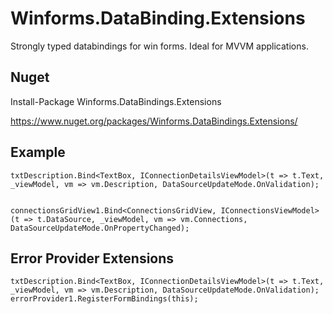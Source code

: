 # Winforms.DataBinding.Extensions

Strongly typed databindings for win forms. Ideal for MVVM applications.

Nuget 
--------------------------------
Install-Package Winforms.DataBindings.Extensions

https://www.nuget.org/packages/Winforms.DataBindings.Extensions/

Example 
--------------------------------

	txtDescription.Bind<TextBox, IConnectionDetailsViewModel>(t => t.Text, _viewModel, vm => vm.Description, DataSourceUpdateMode.OnValidation);


	connectionsGridView1.Bind<ConnectionsGridView, IConnectionsViewModel>(t => t.DataSource, _viewModel, vm => vm.Connections, DataSourceUpdateMode.OnPropertyChanged);
	

Error Provider Extensions
--------------------------------
	
	txtDescription.Bind<TextBox, IConnectionDetailsViewModel>(t => t.Text, _viewModel, vm => vm.Description, DataSourceUpdateMode.OnValidation);
	errorProvider1.RegisterFormBindings(this);
